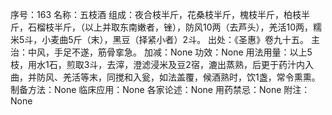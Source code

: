 序号：163
名称：五枝酒
组成：夜合枝半斤，花桑枝半斤，槐枝半斤，柏枝半斤，石榴枝半斤，（以上并取东南嫩者，锉），防风10两（去芦头），羌活10两，糯米5斗，小麦曲5斤（末），黑豆（择紧小者）2斗。
出处：《圣惠》卷九十五。
主治：中风，手足不遂，筋骨挛急。
加减：None
功效：None
用法用量：以上5枝，用水1石，煎取3斗，去滓，澄滤浸米及豆2宿，漉出蒸熟，后更于药汁内入曲，并防风、羌活等末，同搅和入瓮，如法盖覆，候酒熟时，饮1盏，常令熏熏。
制备方法：None
临床应用：None
各家论述：None
用药禁忌：None
附注：None
